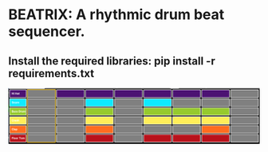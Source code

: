 # BEATRIX: A rhythmic drum beat sequencer.

## Install the required libraries: pip install -r requirements.txt 
![BEATRIX](https://github.com/Shandilya-lab/BEATRIX/blob/main/img/Doku/Gridlayout.png?raw=true "Title")
